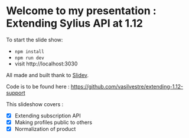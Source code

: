 # Welcome to my presentation : Extending Sylius API at 1.12

To start the slide show:

- `npm install`
- `npm run dev`
- visit http://localhost:3030

All made and built thank to [Slidev](https://sli.dev/).

Code is to be found here : https://github.com/vasilvestre/extending-1.12-support

This slideshow covers :
- [x] Extending subscription API
- [x] Making profiles public to others
- [x] Normalization of product
